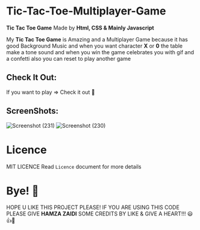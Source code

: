 # Tic-Tac-Toe-Multiplayer-Game
**Tic Tac Toe Game** Made by **Html, CSS &amp; Mainly Javascript**

My **Tic Tac Toe Game** is Amazing and a Multiplayer Game because it has good Background Music and when you want character **X** or **0** the table make a tone sound and when you win the game celebrates you with gif and a confetti also you can reset to play another game

## Check It Out:

If you want to play => Check it out 🚀 

## ScreenShots:
![Screenshot (231)](https://user-images.githubusercontent.com/52501040/175788382-0ce7c0c9-a623-47d2-a951-1b5a0615117e.png)
![Screenshot (230)](https://user-images.githubusercontent.com/52501040/175788387-86547473-2bf5-43fe-9cd1-f586bed12e84.png)

# Licence

MIT LICENCE
Read `Licence` document for more details

# Bye! 👋

HOPE U LIKE THIS PROJECT PLEASE! IF YOU ARE USING THIS CODE PLEASE GIVE **HAMZA ZAIDI** SOME CREDITS BY LIKE & GIVE A HEART!!! 😃👍💛
